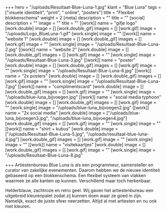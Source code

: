 +++
hero = "/uploads/Resultaat-Blue-Luna-1.jpg"
klant = "Blue Luna"
tags = ["visuele identiteit", "print", " online", "posters"]
title = "Flexibel blokkenschema"
weight = 2
[meta]
description = ""
title = ""
[social]
description = ""
image = ""
title = ""
[[work]]
name = "gifje logo"
[work.double]
image = []
[work.double_gif]
images = []
[work.gif]
image = "/uploads/Logo_BlueLuna-1.gif"
[work.single]
image = ""
[[work]]
name = "website 1"
[work.double]
image = []
[work.double_gif]
images = []
[work.gif]
image = ""
[work.single]
image = "/uploads/Resultaat-Blue-Luna-2.jpg"
[[work]]
name = "website 2"
[work.double]
image = []
[work.double_gif]
images = []
[work.gif]
image = ""
[work.single]
image = "/uploads/Resultaat-Blue-Luna-3.jpg"
[[work]]
name = "poster"
[work.double]
image = []
[work.double_gif]
images = []
[work.gif]
image = ""
[work.single]
image = "/uploads/Resultaat-Blue-Luna-6.jpg"
[[work]]
name = "2x posters"
[work.double]
image = []
[work.double_gif]
images = []
[work.gif]
image = ""
[work.single]
image = "/uploads/Resultaat-Blue-Luna-7.jpg"
[[work]]
name = "complimentscard"
[work.double]
image = []
[work.double_gif]
images = []
[work.gif]
image = ""
[work.single]
image = "/uploads/blue-luna_bijvoegen.jpg"
[[work]]
name = "social media typhoon"
[work.double]
image = []
[work.double_gif]
images = []
[work.gif]
image = ""
[work.single]
image = "/uploads/blue-luna_bijvoegen2.jpg"
[[work]]
name = "2x social media"
[work.double]
image = ["/uploads/blue-luna_bijvoegen3.jpg", "/uploads/blue-luna_bijvoegen4.jpg"]
[work.double_gif]
images = []
[work.gif]
image = ""
[work.single]
image = ""
[[work]]
name = "shirt + kubus"
[work.double]
image = ["/uploads/Resultaat-Blue-Luna-5.jpg", "/uploads/resultaat-blue-luna-4.jpg"]
[work.double_gif]
images = []
[work.gif]
image = ""
[work.single]
image = ""
[[work]]
name = "visitekaartjes"
[work.double]
image = []
[work.double_gif]
images = []
[work.gif]
image = ""
[work.single]
image = "/uploads/Resultaat-Blue-Luna-8.jpg"

+++
Artiestenbureau Blue Luna is als een programmeur, samensteller en curator van zakelijke evenementen. Daarom hebben we de nieuwe identiteit gebaseerd op een blokkenschema. Een flexibel systeem van vlakken waarmee ze alle kanten op kunnen. Verschillend maar toch herkenbaar.

Helderblauw, zachtroze en retro geel. Wij gaven het artiestenbureau een uitgebreid kleurenpalet zodat zij kunnen doen waar ze goed in zijn. Namelijk, exact de juiste sfeer neerzetten. Altijd al met artiesten en nu ook met kleuren.